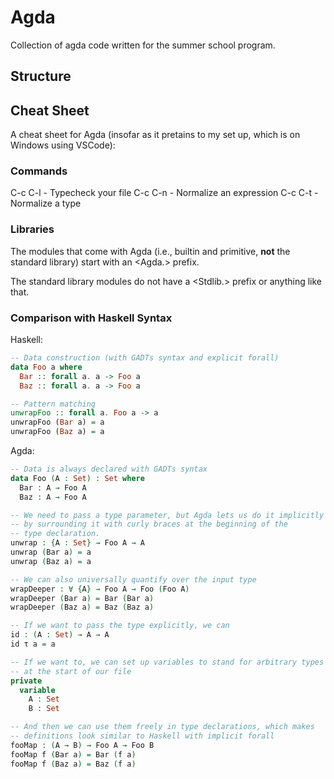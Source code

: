 # Agda

Collection of agda code written for the summer school program.

## Structure



## Cheat Sheet

A cheat sheet for Agda (insofar as it pretains to my set up, which is on Windows using VSCode):

### Commands

C-c C-l - Typecheck your file
C-c C-n - Normalize an expression
C-c C-t - Normalize a type

### Libraries

The modules that come with Agda (i.e., builtin and primitive, **not** the standard library) start
with an \<Agda.\> prefix.

The standard library modules do not have a \<Stdlib.\> prefix or anything like that.

### Comparison with Haskell Syntax

Haskell:
```Haskell
-- Data construction (with GADTs syntax and explicit forall)
data Foo a where
  Bar :: forall a. a -> Foo a
  Baz :: forall a. a -> Foo a

-- Pattern matching
unwrapFoo :: forall a. Foo a -> a
unwrapFoo (Bar a) = a
unwrapFoo (Baz a) = a
```

Agda:
```Agda
-- Data is always declared with GADTs syntax
data Foo (A : Set) : Set where
  Bar : A → Foo A
  Baz : A → Foo A

-- We need to pass a type parameter, but Agda lets us do it implicitly
-- by surrounding it with curly braces at the beginning of the
-- type declaration.
unwrap : {A : Set} → Foo A → A
unwrap (Bar a) = a
unwrap (Baz a) = a

-- We can also universally quantify over the input type
wrapDeeper : ∀ {A} → Foo A → Foo (Foo A)
wrapDeeper (Bar a) = Bar (Bar a)
wrapDeeper (Baz a) = Baz (Baz a)

-- If we want to pass the type explicitly, we can
id : (A : Set) → A → A 
id τ a = a

-- If we want to, we can set up variables to stand for arbitrary types
-- at the start of our file 
private
  variable
    A : Set
    B : Set

-- And then we can use them freely in type declarations, which makes
-- definitions look similar to Haskell with implicit forall
fooMap : (A → B) → Foo A → Foo B
fooMap f (Bar a) = Bar (f a)
fooMap f (Baz a) = Baz (f a)
```
